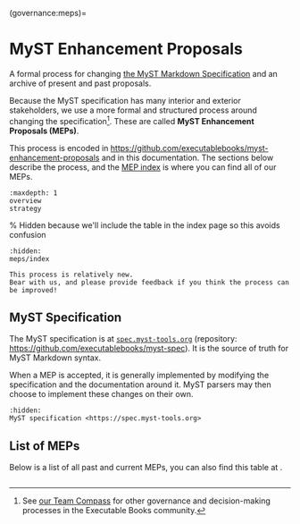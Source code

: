 (governance:meps)=
# MyST Enhancement Proposals

A formal process for changing [the MyST Markdown Specification](https://myst-tools.org/docs/spec) and an archive of present and past proposals.

Because the MyST specification has many interior and exterior stakeholders, we use a more formal and structured process around changing the specification[^gov].
These are called **MyST Enhancement Proposals (MEPs)**.

[^gov]: See [our Team Compass](https://compass.executablebooks.org) for other governance and decision-making processes in the Executable Books community.

This process is encoded in https://github.com/executablebooks/myst-enhancement-proposals and in this documentation.
The sections below describe the process, and the [MEP index](meps/index) is where you can find all of our MEPs.

```{toctree}
:maxdepth: 1
overview
strategy
```

% Hidden because we'll include the table in the index page so this avoids confusion

```{toctree}
:hidden:
meps/index
```

```{admonition} Work in progress!
This process is relatively new.
Bear with us, and please provide feedback if you think the process can be improved!
```

## MyST Specification

The MyST specification is at [`spec.myst-tools.org`](https://spec.myst-tools.org) (repository: https://github.com/executablebooks/myst-spec).
It is the source of truth for MyST Markdown syntax.

When a MEP is accepted, it is generally implemented by modifying the specification and the documentation around it.
MyST parsers may then choose to implement these changes on their own.

```{toctree}
:hidden:
MyST specification <https://spec.myst-tools.org>
```

## List of MEPs

Below is a list of all past and current MEPs, you can also find this table at [](meps/index).

```{include} _build/dirhtml/meps.txt
```